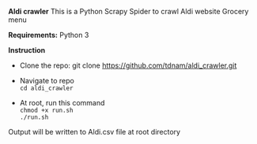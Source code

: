 **Aldi crawler**
This is a Python Scrapy Spider to crawl Aldi website Grocery menu </br>

**Requirements:**
Python 3

**Instruction**

- Clone the repo: git clone https://github.com/tdnam/aldi_crawler.git
- Navigate to repo </br>
  `cd aldi_crawler` </br>

- At root, run this command </br>
  `chmod +x run.sh` </br>
  `./run.sh`

Output will be written to Aldi.csv file at root directory
